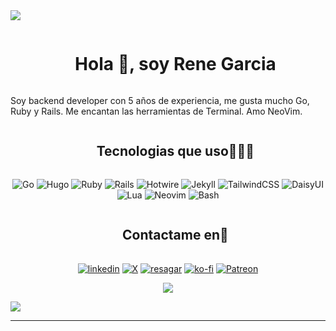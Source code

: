 
<!--horizontal divider(gradiant)-->
<img src="https://user-images.githubusercontent.com/73097560/115834477-dbab4500-a447-11eb-908a-139a6edaec5c.gif">

<!--h1 without bottom border-->
<div id="user-content-toc">
  <ul align="center">
    <summary><h1 style="display: inline-block">Hola 👋, soy Rene Garcia</h1></summary>
  </ul>
</div>



<!--Intro start-->
Soy backend developer con 5 años de experiencia, me gusta mucho Go, Ruby y Rails. Me encantan las herramientas de Terminal. Amo NeoVim.


<!--- stats & Trophy (start) -->

<!--h1 without bottom border-->
<div id="user-content-toc">
  <ul align="center">
    <summary><h2 style="display: inline-block">Tecnologias que uso👨🏻‍💻</h2></summary>
  </ul>
</div>
<!--tech stack icons-->
<p align="center">
    <img alt="Go" src="https://img.shields.io/badge/go-%2300ADD8.svg?style=for-the-badge&logo=go&logoColor=white">
    <img alt="Hugo" src="https://img.shields.io/badge/Hugo-black.svg?style=for-the-badge&logo=Hugo">
    <img alt="Ruby" src="https://img.shields.io/badge/ruby-%23CC342D.svg?style=for-the-badge&logo=ruby&logoColor=white">
    <img alt="Rails" src="https://img.shields.io/badge/rails-%23CC0000.svg?style=for-the-badge&logo=ruby-on-rails&logoColor=white">
    <img alt="Hotwire" src="https://img.shields.io/badge/hotwire-%23CC0000.svg?style=for-the-badge&logo=hotwire&logoColor=white">
    <img alt="Jekyll" src="https://img.shields.io/badge/jekyll-%23CC342D.svg?style=for-the-badge&logo=jekyll&logoColor=white">
    <img alt="TailwindCSS" src="https://img.shields.io/badge/tailwindcss-%2338B2AC.svg?style=for-the-badge&logo=tailwind-css&logoColor=white">
    <img alt="DaisyUI" src="https://img.shields.io/badge/daisyui-5A0EF8?style=for-the-badge&logo=daisyui&logoColor=white">
    <img alt="Lua" src="https://img.shields.io/badge/lua-%232C2D72.svg?style=for-the-badge&logo=lua&logoColor=white">
    <img alt="Neovim" src="https://img.shields.io/badge/NeoVim-%2357A143.svg?&style=for-the-badge&logo=neovim&logoColor=white">
    <img alt="Bash" src="https://img.shields.io/badge/bash_script-%23121011.svg?style=for-the-badge&logo=gnu-bash&logoColor=white">
</p>


<!-- Connect with me -->
<!--h2 without bottom border-->
<div id="user-content-toc">
  <ul align="center">
    <summary><h2 style="display: inline-block">Contactame en🤝</h2></summary>
  </ul>
</div>

<!--icons and links-->
<p align="center">
<a href="https://www.linkedin.com/in/renegarcia-software-backend" target="blank"><img align="center" src="https://img.shields.io/badge/linkedin-%230077B5.svg?style=for-the-badge&logo=linkedin&logoColor=white" alt="linkedin" /></a>
<a href="https://x.com/rsamuelgarcia" target="blank"><img align="center" src="https://img.shields.io/badge/X-%23000000.svg?style=for-the-badge&logo=X&logoColor=white" alt="X"/></a> 
<a href="https://resagar.com" target="blank"><img align="center" src="https://img.shields.io/badge/Blogger-FF5722?style=for-the-badge&logo=blogger&logoColor=white" alt="resagar" /></a>
<a href="https://ko-fi.com/resagar" target="blank"><img align="center" src="https://img.shields.io/badge/Ko--fi-F16061?style=for-the-badge&logo=ko-fi&logoColor=white" alt="ko-fi" /></a>
<a href="https://www.patreon.com/c/resagar" target="blank"><img align="center" src="https://img.shields.io/badge/Patreon-F96854?style=for-the-badge&logo=patreon&logoColor=white" alt="Patreon" /></a>
  
</p>


<!--profile visit count-->
<div align="center">
  
[![](https://visitcount.itsvg.in/api?id=1010nishant&icon=3&color=6)](https://visitcount.itsvg.in)
  
</div>


<!--horizontal divider(gradiant)-->
<img src="https://user-images.githubusercontent.com/73097560/115834477-dbab4500-a447-11eb-908a-139a6edaec5c.gif">

----------------------------------------------------------------------
